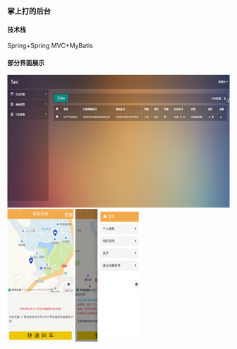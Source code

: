 ### 掌上打的后台
#### 技术栈
Spring+Spring MVC+MyBatis
#### 部分界面展示
<img src="https://github.com/fengx20/taxi/blob/master/WebContent/images/tu1.png" width="600px" height="300px" />

<img src="https://github.com/fengx20/taxi/blob/master/WebContent/images/tu2.png" width="150px" height="300px" />

<img src="https://github.com/fengx20/taxi/blob/master/WebContent/images/tu3.png" width="150px" height="300px" />


